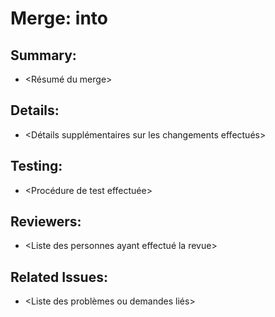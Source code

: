# Merge: <nom de la branche source> into <nom de la branche cible>

## Summary:
- <Résumé du merge>

## Details:
- <Détails supplémentaires sur les changements effectués>

## Testing:
- <Procédure de test effectuée>

## Reviewers:
- <Liste des personnes ayant effectué la revue>

## Related Issues:
- <Liste des problèmes ou demandes liés>


